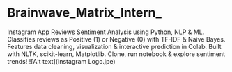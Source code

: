 # Brainwave_Matrix_Intern_ 
Instagram App Reviews Sentiment Analysis using Python, NLP &amp; ML. Classifies reviews as Positive (1) or Negative (0) with TF-IDF &amp; Naive Bayes. Features data cleaning, visualization &amp; interactive prediction in Colab. Built with NLTK, scikit-learn, Matplotlib. Clone, run notebook &amp; explore sentiment trends!
![Alt text](Instagram Logo.jpe)                            
